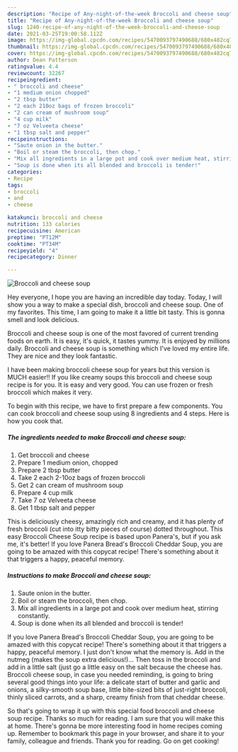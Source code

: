 ```yaml
---
description: "Recipe of Any-night-of-the-week Broccoli and cheese soup"
title: "Recipe of Any-night-of-the-week Broccoli and cheese soup"
slug: 1240-recipe-of-any-night-of-the-week-broccoli-and-cheese-soup
date: 2021-03-25T19:00:58.112Z
image: https://img-global.cpcdn.com/recipes/5470093797490688/680x482cq70/broccoli-and-cheese-soup-recipe-main-photo.jpg
thumbnail: https://img-global.cpcdn.com/recipes/5470093797490688/680x482cq70/broccoli-and-cheese-soup-recipe-main-photo.jpg
cover: https://img-global.cpcdn.com/recipes/5470093797490688/680x482cq70/broccoli-and-cheese-soup-recipe-main-photo.jpg
author: Dean Patterson
ratingvalue: 4.4
reviewcount: 32267
recipeingredient:
- " broccoli and cheese"
- "1 medium onion chopped"
- "2 tbsp butter"
- "2 each 210oz bags of frozen broccoli"
- "2 can cream of mushroom soup"
- "4 cup milk"
- "7 oz Velveeta cheese"
- "1 tbsp salt and pepper"
recipeinstructions:
- "Saute onion in the butter."
- "Boil or steam the broccoli, then chop."
- "Mix all ingredients in a large pot and cook over medium heat, stirring constantly."
- "Soup is done when its all blended and broccoli is tender!"
categories:
- Recipe
tags:
- broccoli
- and
- cheese

katakunci: broccoli and cheese 
nutrition: 133 calories
recipecuisine: American
preptime: "PT12M"
cooktime: "PT34M"
recipeyield: "4"
recipecategory: Dinner

---
```



![Broccoli and cheese soup](https://img-global.cpcdn.com/recipes/5470093797490688/680x482cq70/broccoli-and-cheese-soup-recipe-main-photo.jpg)

Hey everyone, I hope you are having an incredible day today. Today, I will show you a way to make a special dish, broccoli and cheese soup. One of my favorites. This time, I am going to make it a little bit tasty. This is gonna smell and look delicious.

Broccoli and cheese soup is one of the most favored of current trending foods on earth. It is easy, it's quick, it tastes yummy. It is enjoyed by millions daily. Broccoli and cheese soup is something which I've loved my entire life. They are nice and they look fantastic.

I have been making broccoli cheese soup for years but this version is MUCH easier!! If you like creamy soups this broccoli and cheese soup recipe is for you. It is easy and very good. You can use frozen or fresh broccoli which makes it very.


To begin with this recipe, we have to first prepare a few components. You can cook broccoli and cheese soup using 8 ingredients and 4 steps. Here is how you cook that.

<!--inarticleads1-->

##### The ingredients needed to make Broccoli and cheese soup:

1. Get  broccoli and cheese
1. Prepare 1 medium onion, chopped
1. Prepare 2 tbsp butter
1. Take 2 each 2-10oz bags of frozen broccoli
1. Get 2 can cream of mushroom soup
1. Prepare 4 cup milk
1. Take 7 oz Velveeta cheese
1. Get 1 tbsp salt and pepper


This is deliciously cheesy, amazingly rich and creamy, and it has plenty of fresh broccoli (cut into itty bitty pieces of course) dotted throughout. This easy Broccoli Cheese Soup recipe is based upon Panera&#39;s, but if you ask me, it&#39;s better! If you love Panera Bread&#39;s Broccoli Cheddar Soup, you are going to be amazed with this copycat recipe! There&#39;s something about it that triggers a happy, peaceful memory. 

<!--inarticleads2-->

##### Instructions to make Broccoli and cheese soup:

1. Saute onion in the butter.
1. Boil or steam the broccoli, then chop.
1. Mix all ingredients in a large pot and cook over medium heat, stirring constantly.
1. Soup is done when its all blended and broccoli is tender!


If you love Panera Bread&#39;s Broccoli Cheddar Soup, you are going to be amazed with this copycat recipe! There&#39;s something about it that triggers a happy, peaceful memory. I just don&#39;t know what the memory is. Add in the nutmeg (makes the soup extra delicious!)… Then toss in the broccoli and add in a little salt (just go a little easy on the salt because the cheese has. Broccoli cheese soup, in case you needed reminding, is going to bring several good things into your life: a delicate start of butter and garlic and onions, a silky-smooth soup base, little bite-sized bits of just-right broccoli, thinly sliced carrots, and a sharp, creamy finish from that cheddar cheese. 

So that's going to wrap it up with this special food broccoli and cheese soup recipe. Thanks so much for reading. I am sure that you will make this at home. There's gonna be more interesting food in home recipes coming up. Remember to bookmark this page in your browser, and share it to your family, colleague and friends. Thank you for reading. Go on get cooking!
